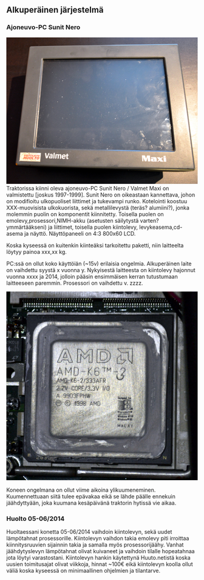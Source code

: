 ## Alkuperäinen järjestelmä

### Ajoneuvo-PC Sunit Nero
![Sunit Nero](../pictures/valmet_maxi.jpg)
Traktorissa kiinni oleva ajoneuvo-PC Sunit Nero / Valmet Maxi on valmistettu [joskus 1997-1999]. Sunit Nero on oikeastaan kannettava, johon on modifioitu ulkopuoliset liittimet ja tukevampi runko. Kotelointi koostuu XXX-muovisista ulkokuorista, sekä metallilevystä (teräs? alumiini?), jonka molemmin puolin on komponentit kiinnitetty. Toisella puolen on emolevy,prosessori,NIMH-akku (asetusten säilytystä varten? ymmärtääkseni) ja liittimet, toisella puolen kiintolevy, levykeasema,cd-asema ja näyttö. Näyttöpaneeli on 4:3 800x60 LCD.

Koska kyseessä on kuitenkin kiinteäksi tarkoitettu paketti, niin laitteelta löytyy painoa xxx,xx kg.

PC:ssä on ollut koko käyttöiän (~15v) erilaisia ongelmia. Alkuperäinen laite on vaihdettu syystä x vuonna y. Nykyisestä laitteesta on kiintolevy hajonnut vuonna xxxx ja 2014, jolloin pääsin ensimmäisen kerran tutustumaan laitteeseen paremmin. Prosessori on vaihdettu v. zzzz.

![AMD K6 66 MHz](../pictures/processor.jpg)

Koneen ongelmana on ollut viime aikoina ylikuumeneminen. Kuumennettuaan siitä tulee epävakaa eikä se lähde päälle ennekuin jäähdyttyään, joka kuumana kesäpäivänä traktorin hytissä vie aikaa.

### Huolto 05-06/2014

Huoltaessani konetta 05-06/2014 vaihdoin kiintolevyn, sekä uudet lämpötahnat prosessorille. Kiintolevyn vaihdon takia emolevy piti irroittaa kiinnitysruuvien sijainnin takia ja samalla myös prosessorijäähy. Vanhat jäähdytyslevyn lämpötahnat olivat kuivaneet ja vaihdoin tilalle hopeatahnaa jota löytyi varastostani. Kiintolevyn hankin käytettynä Huuto.netistä koska uusien toimitusajat olivat viikkoja, hinnat ~100€ eikä kiintolevyn koolla ollut väliä koska kyseessä on minimaallinen ohjelmien ja tilantarve. 
